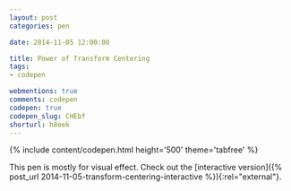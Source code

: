 ```yaml
---
layout: post
categories: pen

date: 2014-11-05 12:00:00

title: Power of Transform Centering
tags:
- codepen

webmentions: true
comments: codepen
codepen: true
codepen_slug: CHEbf
shorturl: h8eek
---
```



{% include content/codepen.html height='500' theme='tabfree' %}

This pen is mostly for visual effect. Check out the [interactive version]({% post_url 2014-11-05-transform-centering-interactive %}){:rel="external"}.

